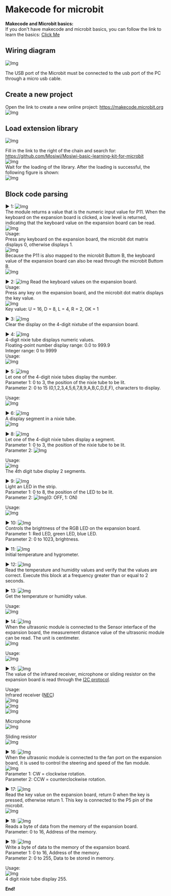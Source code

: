 # Makecode for microbit  
**Makecode and Microbit basics:**    
If you don't have makecode and microbit basics, you can follow the link to learn the basics: [Click Me](../../../microbit/M1D0000_microbit_mainboard/M1D0000_microbit_mainboard.md)    

## Wiring diagram    
![Img](../../../_static/common_product/C1K0000_4in1_basic_learning_kit/Micobit_tutorial/1img.png)   

The USB port of the Microbit must be connected to the usb port of the PC through a micro usb cable.   

## Create a new project      
Open the link to create a new online project: <https://makecode.microbit.org>     
![Img](../../../_static/common_product/C1K0000_4in1_basic_learning_kit/Micobit_tutorial/2img.png)  
  
## Load extension library   
![Img](../../../_static/common_product/C1K0000_4in1_basic_learning_kit/Micobit_tutorial/3img.png)  

Fill in the link to the right of the chain and search for: <https://github.com/Mosiwi/Mosiwi-basic-learning-kit-for-microbit>     
![Img](../../../_static/common_product/C1K0000_4in1_basic_learning_kit/Micobit_tutorial/4img.png)         
Wait for the loading of the library. After the loading is successful, the following figure is shown:   
![Img](../../../_static/common_product/C1K0000_4in1_basic_learning_kit/Micobit_tutorial/5img.png)       

## Block code parsing     
▶ 1: ![Img](../../../_static/common_product/C1K0000_4in1_basic_learning_kit/Micobit_tutorial/6img.png)     
The module returns a value that is the numeric input value for P11. When the keyboard on the expansion board is clicked, a low level is returned, indicating that the keyboard value on the expansion board can be read.        
![Img](../../../_static/common_product/C1K0000_4in1_basic_learning_kit/Micobit_tutorial/7img.png)     
Usage:      
Press any keyboard on the expansion board, the microbit dot matrix displays 0, otherwise displays 1.    
![Img](../../../_static/common_product/C1K0000_4in1_basic_learning_kit/Micobit_tutorial/8img.png)   
Because the P11 is also mapped to the microbit Buttom B, the keyboard value of the expansion board can also be read through the microbit Buttom B.     
![Img](../../../_static/common_product/C1K0000_4in1_basic_learning_kit/Micobit_tutorial/9img.png)       


▶ 2: ![Img](../../../_static/common_product/C1K0000_4in1_basic_learning_kit/Micobit_tutorial/10img.png)
Read the keyboard values on the expansion board.     
Usage:   
Press any key on the expansion board, and the microbit dot matrix displays the key value.       
![Img](../../../_static/common_product/C1K0000_4in1_basic_learning_kit/Micobit_tutorial/11img.png)      
Key value: U = 16, D = 8, L = 4, R = 2, OK = 1   

▶ 3: ![Img](../../../_static/common_product/C1K0000_4in1_basic_learning_kit/Micobit_tutorial/12img.png)     
Clear the display on the 4-digit nixtube of the expansion board.   

▶ 4: ![Img](../../../_static/common_product/C1K0000_4in1_basic_learning_kit/Micobit_tutorial/13img.png)   
4-digit nixie tube displays numeric values.   
Floating-point number display range: 0.0 to 999.9     
Integer range: 0 to 9999    
Usage:   
![Img](../../../_static/common_product/C1K0000_4in1_basic_learning_kit/Micobit_tutorial/14img.png)     

▶ 5: ![Img](../../../_static/common_product/C1K0000_4in1_basic_learning_kit/Micobit_tutorial/15img.png)   
Let one of the 4-digit nixie tubes display the number.   
Parameter 1: 0 to 3, the position of the nixie tube to be lit.   
Parameter 2: 0 to 15 (0,1,2,3,4,5,6,7,8,9,A,B,C,D,E,F), characters to display.   

Usage:   
![Img](../../../_static/common_product/C1K0000_4in1_basic_learning_kit/Micobit_tutorial/16img.png)   

▶ 6: ![Img](../../../_static/common_product/C1K0000_4in1_basic_learning_kit/Micobit_tutorial/17img.png)   
A display segment in a nixie tube.       
![Img](../../../_static/common_product/C1K0000_4in1_basic_learning_kit/Micobit_tutorial/18img.png)   

▶ 8: ![Img](../../../_static/common_product/C1K0000_4in1_basic_learning_kit/Micobit_tutorial/19img.png)    
Let one of the 4-digit nixie tubes display a segment.   
Parameter 1: 0 to 3, the position of the nixie tube to be lit.   
Parameter 2: ![Img](../../../_static/common_product/C1K0000_4in1_basic_learning_kit/Micobit_tutorial/17img.png)     

Usage:   
![Img](../../../_static/common_product/C1K0000_4in1_basic_learning_kit/Micobit_tutorial/20img.png)    
The 4th digit tube display 2 segments.    

▶ 9: ![Img](../../../_static/common_product/C1K0000_4in1_basic_learning_kit/Micobit_tutorial/21img.png)   
Light an LED in the strip.  
Parameter 1: 0 to 8, the position of the LED to be lit.   
Parameter 2: ![Img](../../../_static/common_product/C1K0000_4in1_basic_learning_kit/Micobit_tutorial/22img.png)(0: OFF, 1: ON)      

Usage:   
![Img](../../../_static/common_product/C1K0000_4in1_basic_learning_kit/Micobit_tutorial/23img.png)       

▶ 10: ![Img](../../../_static/common_product/C1K0000_4in1_basic_learning_kit/Micobit_tutorial/24img.png)    
Controls the brightness of the RGB LED on the expansion board.    
Parameter 1: Red LED, green LED, blue LED.     
Parameter 2: 0 to 1023, brightness.   

▶ 11: ![Img](../../../_static/common_product/C1K0000_4in1_basic_learning_kit/Micobit_tutorial/25img.png)     
Initial temperature and hygrometer.    

▶ 12: ![Img](../../../_static/common_product/C1K0000_4in1_basic_learning_kit/Micobit_tutorial/26img.png)   
Read the temperature and humidity values and verify that the values are correct. Execute this block at a frequency greater than or equal to 2 seconds.        

▶ 13: ![Img](../../../_static/common_product/C1K0000_4in1_basic_learning_kit/Micobit_tutorial/27img.png)      
Get the temperature or humidity value.   

Usage:   
![Img](../../../_static/common_product/C1K0000_4in1_basic_learning_kit/Micobit_tutorial/28img.png)     

▶ 14: ![Img](../../../_static/common_product/C1K0000_4in1_basic_learning_kit/Micobit_tutorial/29img.png)   
When the ultrasonic module is connected to the Sensor interface of the expansion board, the measurement distance value of the ultrasonic module can be read. The unit is centimeter.           
![Img](../../../_static/common_product/C1K0000_4in1_basic_learning_kit/Micobit_tutorial/30img.png)     

Usage:     
![Img](../../../_static/common_product/C1K0000_4in1_basic_learning_kit/Micobit_tutorial/31img.png)   

▶ 15: ![Img](../../../_static/common_product/C1K0000_4in1_basic_learning_kit/Micobit_tutorial/32img.png)     
The value of the infrared receiver, microphone or sliding resistor on the expansion board is read through the [I2C protocol](../../C1E0000_3in1_basic_learning_shield/C1E0000_3in1_basic_learning_shield.md#io-expand).        

Usage:   
Infrared receiver ([NEC](../../../common_resource/nec_communication_protocol/nec_communication_protocol.md))   
![Img](../../../_static/common_product/C1K0000_4in1_basic_learning_kit/Micobit_tutorial/33img.png)    
![Img](../../../_static/common_product/C1K0000_4in1_basic_learning_kit/Micobit_tutorial/34img.png)     
![Img](../../../_static/common_product/C1K0000_4in1_basic_learning_kit/Micobit_tutorial/40img.png)     

Microphone    
![Img](../../../_static/common_product/C1K0000_4in1_basic_learning_kit/Micobit_tutorial/35img.png)    

Sliding resistor   
![Img](../../../_static/common_product/C1K0000_4in1_basic_learning_kit/Micobit_tutorial/36img.png)    

▶ 16: ![Img](../../../_static/common_product/C1K0000_4in1_basic_learning_kit/Micobit_tutorial/44img.png)      
When the ultrasonic module is connected to the fan port on the expansion board, it is used to control the steering and speed of the fan module.    
![Img](../../../_static/common_product/C1K0000_4in1_basic_learning_kit/Micobit_tutorial/45img.png)     
Parameter 1: CW = clockwise rotation.     
Parameter 2: CCW = counterclockwise rotation.    

▶ 17: ![Img](../../../_static/common_product/C1K0000_4in1_basic_learning_kit/Micobit_tutorial/37img.png)     
Read the key value on the expansion board, return 0 when the key is pressed, otherwise return 1. This key is connected to the P5 pin of the microbit.   
![Img](../../../_static/common_product/C1K0000_4in1_basic_learning_kit/Micobit_tutorial/38img.png)     

▶ 18: ![Img](../../../_static/common_product/C1K0000_4in1_basic_learning_kit/Micobit_tutorial/41img.png)      
Reads a byte of data from the memory of the expansion board.    
Parameter: 0 to 16, Address of the memory.     

▶ 19: ![Img](../../../_static/common_product/C1K0000_4in1_basic_learning_kit/Micobit_tutorial/42img.png)    
Write a byte of data to the memory of the expansion board.   
Parameter 1: 0 to 16, Address of the memory.      
Parameter 2: 0 to 255, Data to be stored in memory.  

Usage:     
![Img](../../../_static/common_product/C1K0000_4in1_basic_learning_kit/Micobit_tutorial/43img.png)     
4 digit nixie tube display 255.   

**End!**    
   












